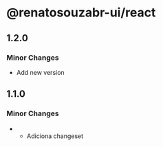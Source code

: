 # @renatosouzabr-ui/react

## 1.2.0

### Minor Changes

- Add new version

## 1.1.0

### Minor Changes

- - Adiciona changeset
